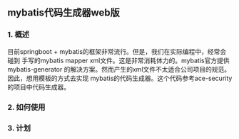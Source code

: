 ## mybatis代码生成器web版

### 1. 概述

目前springboot + mybatis的框架非常流行。但是，我们在实际编程中，经常会碰到
手写的mybatis mapper xml文件。这是非常消耗体力的。mybatis官方提供mybatis-generator
的解决方案。然而产生的xml文件不太适合公司项目的规范。因此，想用模板的方式去实现
mybatis的代码生成器。这个代码参考ace-security的项目中代码生成器。

### 2. 如何使用

    

### 3. 计划
